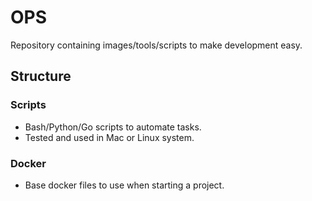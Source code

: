# OPS

Repository containing images/tools/scripts to make development easy.

## Structure

### Scripts

- Bash/Python/Go scripts to automate tasks.
- Tested and used in Mac or Linux system.

### Docker

- Base docker files to use when starting a project.
